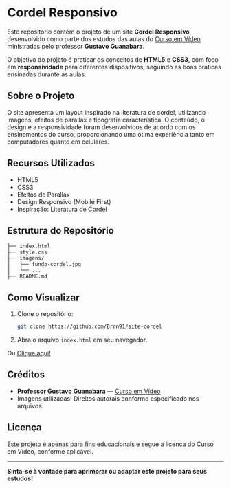 # Cordel Responsivo

Este repositório contém o projeto de um site **Cordel Responsivo**, desenvolvido como parte dos estudos das aulas do [Curso em Vídeo](https://www.cursoemvideo.com/) ministradas pelo professor **Gustavo Guanabara**.

O objetivo do projeto é praticar os conceitos de **HTML5** e **CSS3**, com foco em **responsividade** para diferentes dispositivos, seguindo as boas práticas ensinadas durante as aulas.

## Sobre o Projeto

O site apresenta um layout inspirado na literatura de cordel, utilizando imagens, efeitos de parallax e tipografia característica. O conteúdo, o design e a responsividade foram desenvolvidos de acordo com os ensinamentos do curso, proporcionando uma ótima experiência tanto em computadores quanto em celulares.

## Recursos Utilizados

- HTML5
- CSS3
- Efeitos de Parallax
- Design Responsivo (Mobile First)
- Inspiração: Literatura de Cordel

## Estrutura do Repositório

```
├── index.html
├── style.css
├── imagens/
│   ├── fundo-cordel.jpg
│   └── ...
├── README.md
```

## Como Visualizar

1. Clone o repositório:
   ```bash
   git clone https://github.com/Brrn91/site-cordel
   ```
2. Abra o arquivo `index.html` em seu navegador.

Ou [Clique aqui!](https://brrn91.github.io/site-cordel/)

## Créditos

- **Professor Gustavo Guanabara** — [Curso em Vídeo](https://www.cursoemvideo.com/)
- Imagens utilizadas: Direitos autorais conforme especificado nos arquivos.

## Licença

Este projeto é apenas para fins educacionais e segue a licença do Curso em Vídeo, conforme aplicável.

---

**Sinta-se à vontade para aprimorar ou adaptar este projeto para seus estudos!**